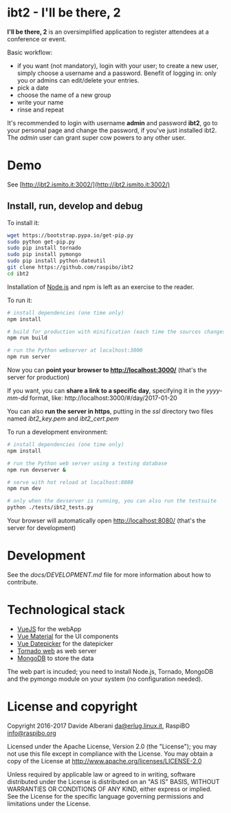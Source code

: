 # ibt2 - I'll be there, 2

**I'll be there, 2** is an oversimplified application to register attendees at a conference or event.

Basic workflow:
- if you want (not mandatory), login with your user; to create a new user, simply choose a username and a password. Benefit of logging in: only you or admins can edit/delete your entries.
- pick a date
- choose the name of a new group
- write your name
- rinse and repeat

It's recommended to login with username **admin** and password **ibt2**, go to your personal page and change the password, if you've just installed ibt2. The *admin* user can grant super cow powers to any other user.

# Demo

See [http://ibt2.ismito.it:3002/](http://ibt2.ismito.it:3002/)

## Install, run, develop and debug

To install it:
``` bash
wget https://bootstrap.pypa.io/get-pip.py
sudo python get-pip.py
sudo pip install tornado
sudo pip install pymongo
sudo pip install python-dateutil
git clone https://github.com/raspibo/ibt2
cd ibt2
```

Installation of [Node.js](https://nodejs.org/en/download/) and npm is left as an exercise to the reader.

To run it:
``` bash
# install dependencies (one time only)
npm install

# build for production with minification (each time the sources changes)
npm run build

# run the Python webserver at localhost:3000
npm run server
```

Now you can **point your browser to [http://localhost:3000/](http://localhost:3000/)** (that's the server for production)

If you want, you can **share a link to a specific day**, specifying it in the *yyyy-mm-dd* format, like: http://localhost:3000/#/day/2017-01-20

You can also **run the server in https**, putting in the *ssl* directory two files named *ibt2_key.pem* and *ibt2_cert.pem*

To run a development environment:
``` bash
# install dependencies (one time only)
npm install

# run the Python web server using a testing database
npm run devserver &

# serve with hot reload at localhost:8080
npm run dev

# only when the devserver is running, you can also run the testsuite
python ./tests/ibt2_tests.py
```

Your browser will automatically open [http://localhost:8080/](http://localhost:8080/) (that's the server for development)


Development
===========

See the *docs/DEVELOPMENT.md* file for more information about how to contribute.


Technological stack
===================

- [VueJS](https://vuejs.org/) for the webApp
- [Vue Material](https://vuematerial.github.io/) for the UI components
- [Vue Datepicker](https://github.com/charliekassel/vuejs-datepicker) for the datepicker
- [Tornado web](http://www.tornadoweb.org/) as web server
- [MongoDB](https://www.mongodb.org/) to store the data

The web part is incuded; you need to install Node.js, Tornado, MongoDB and the pymongo module on your system (no configuration needed).


License and copyright
=====================

Copyright 2016-2017 Davide Alberani <da@erlug.linux.it>, RaspiBO <info@raspibo.org>

Licensed under the Apache License, Version 2.0 (the "License");
you may not use this file except in compliance with the License.
You may obtain a copy of the License at http://www.apache.org/licenses/LICENSE-2.0

Unless required by applicable law or agreed to in writing, software
distributed under the License is distributed on an "AS IS" BASIS,
WITHOUT WARRANTIES OR CONDITIONS OF ANY KIND, either express or implied.
See the License for the specific language governing permissions and
limitations under the License.

